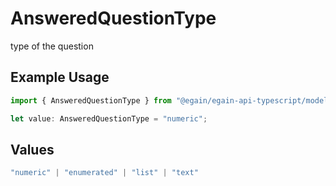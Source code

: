 # AnsweredQuestionType

type of the question

## Example Usage

```typescript
import { AnsweredQuestionType } from "@egain/egain-api-typescript/models";

let value: AnsweredQuestionType = "numeric";
```

## Values

```typescript
"numeric" | "enumerated" | "list" | "text"
```